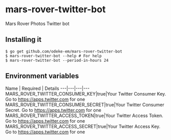 # mars-rover-twitter-bot
Mars Rover Photos Twitter bot

## Installing it
```shell
$ go get github.com/odeke-em/mars-rover-twitter-bot
$ mars-rover-twitter-bot --help # For help
$ mars-rover-twitter-bot --period-in-hours 24
```

## Environment variables
Name | Required | Details
---|---|---|---
MARS_ROVER_TWITTER_CONSUMER_KEY|true|Your Twitter Consumer Key. Go to https://apps.twitter.com for one
MARS_ROVER_TWITTER_CONSUMER_SECRET|true|Your Twitter Consumer Secret. Go to https://apps.twitter.com for one
MARS_ROVER_TWITTER_ACCESS_TOKEN|true|Your Twitter Access Token. Go to https://apps.twitter.com for one
MARS_ROVER_TWITTER_ACCESS_SECRET|true|Your Twitter Access Key. Go to https://apps.twitter.com for one
